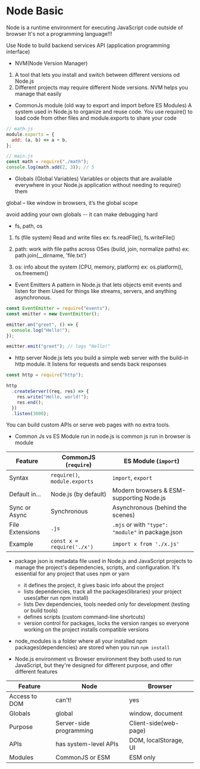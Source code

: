 # Node Basic

Node is a runtime environment for executing JavaScript code outside of browser
It's not a programming language!!!

Use Node to build backend services
API (application programming interface)

- NVM(Node Version Manager)

1. A tool that lets you install and switch between different versions od Node.js
2. Different projects may require different Node versions. NVM helps you manage that easily

- CommonJs module (old way to export and import before ES Modules)
  A system used in Node.js to organize and reuse code.
  You use require() to load code from other files and module.exports to share your code

```js
// math.js
module.exports = {
  add: (a, b) => a + b,
};

// main.js
const math = require("./math");
console.log(math.add(2, 3)); // 5
```

- Globals (Global Variables)
  Variables or objects that are available everywhere in your Node.js application without needing to require() them

global – like window in browsers, it’s the global scope

avoid adding your own globals -- it can make debugging hard

- fs, path, os

1. fs (file system) Read and write files
   ex: fs.readFile(), fs.writeFile()

2. path: work with file paths across OSes (build, join, normalize paths)
   ex: path.join(\_\_dirname, 'file.txt')

3. os: info about the system (CPU, memory, platform)
   ex: os.platform(), os.freemem()

- Event Emitters
  A pattern in Node.js that lets objects emit events and listen for them
  Used for things like streams, servers, and anything asynchronous.

```js
const EventEmitter = require("events");
const emitter = new EventEmitter();

emitter.on("greet", () => {
  console.log("Hello!");
});

emitter.emit("greet"); // logs "Hello!"
```

- http server
  Node.js lets you build a simple web server with the build-in http module. It listens for
  requests and sends back responses

```js
const http = require("http");

http
  .createServer((req, res) => {
    res.write("Hello, world!");
    res.end();
  })
  .listen(3000);
```

You can build custom APIs or serve web pages with no extra tools.

- Common Js vs ES Module
  run in node.js is common js
  run in browser is module

| Feature         | CommonJS (`require`)          | ES Module (`import`)                              |
| --------------- | ----------------------------- | ------------------------------------------------- |
| Syntax          | `require()`, `module.exports` | `import`, `export`                                |
| Default in...   | Node.js (by default)          | Modern browsers & ESM-supporting Node.js          |
| Sync or Async   | Synchronous                   | Asynchronous (behind the scenes)                  |
| File Extensions | `.js`                         | `.mjs` or with `"type": "module"` in package.json |
| Example         | `const x = require('./x')`    | `import x from './x.js'`                          |

- package json is metadata file used in Node.js and JavaScript projects to manage the project's dependencies,
  scripts, and configuration. It's essential for any project that uses npm or yarn

  - it defines the project, it gives basic info about the project
  - lists dependencies, track all the packages(libraries) your project uses(after run npm install)
  - lists Dev dependencies, tools needed only for development (testing or build tools)
  - defines scripts (custom command-line shortcuts)
  - version control for packages, locks the version ranges so everyone working on the project installs compatible versions

- node_modules is a folder where all your installed npm packages(dependencies) are stored when you run `npm install`

- Node.js environment vs Browser environment
  they both used to run JavaScript, but they're designed for different purpose, and offer different features

| Feature       | Node                    | Browser               |
| ------------- | ----------------------- | --------------------- |
| Access to DOM | can't!                  | yes                   |
| Globals       | global                  | window, document      |
| Purpose       | Server-side programming | Client-side(web-page) |
| APIs          | has system-level APIs   | DOM, localStorage, UI |
| Modules       | CommonJS or ESM         | ESM only              |
